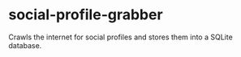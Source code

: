 social-profile-grabber
======================

Crawls the internet for social profiles and stores them into a SQLite database.
